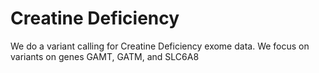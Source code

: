 # Creatine Deficiency

We do a variant calling for Creatine Deficiency exome data.
We focus on variants on genes GAMT, GATM, and SLC6A8


